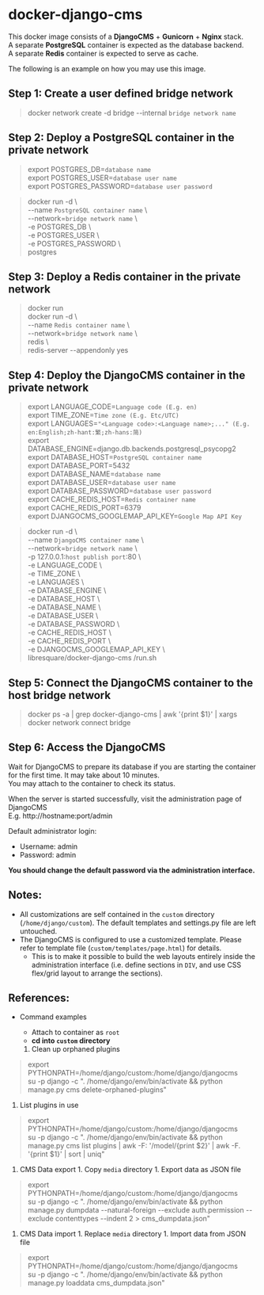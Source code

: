 # docker-django-cms

This docker image consists of a **DjangoCMS** + **Gunicorn** + **Nginx** stack.  
A separate **PostgreSQL** container is expected as the database backend.  
A separate **Redis** container is expected to serve as cache.  
  
The following is an example on how you may use this image.  
  

## Step 1: Create a user defined bridge network
> docker network create -d bridge --internal `bridge network name`
  

## Step 2: Deploy a PostgreSQL container in the private network
> export POSTGRES_DB=`database name`  
> export POSTGRES_USER=`database user name`  
> export POSTGRES_PASSWORD=`database user password`  

> docker run -d \  
>   --name `PostgreSQL container name` \  
>   --network=`bridge network name` \  
>   -e POSTGRES_DB \  
>   -e POSTGRES_USER \  
>   -e POSTGRES_PASSWORD \  
>   postgres  
  

## Step 3: Deploy a Redis container in the private network
> docker run  
> docker run -d \  
>   --name `Redis container name` \  
>   --network=`bridge network name` \  
>   redis \  
>   redis-server --appendonly yes  
  

## Step 4: Deploy the DjangoCMS container in the private network
> export LANGUAGE_CODE=`Language code (E.g. en)`  
> export TIME_ZONE=`Time zone (E.g. Etc/UTC)`  
> export LANGUAGES=`"<Language code>:<Language name>;..." (E.g. en:English;zh-hant:繁;zh-hans:简)`  
> export DATABASE_ENGINE=django.db.backends.postgresql_psycopg2  
> export DATABASE_HOST=`PostgreSQL container name`  
> export DATABASE_PORT=5432  
> export DATABASE_NAME=`database name`  
> export DATABASE_USER=`database user name`  
> export DATABASE_PASSWORD=`database user password`  
> export CACHE_REDIS_HOST=`Redis container name`  
> export CACHE_REDIS_PORT=6379  
> export DJANGOCMS_GOOGLEMAP_API_KEY=`Google Map API Key`  

> docker run -d \  
>   --name `DjangoCMS container name` \  
>   --network=`bridge network name` \  
>   -p 127.0.0.1:`host publish port`:80 \  
>   -e LANGUAGE_CODE \  
>   -e TIME_ZONE \  
>   -e LANGUAGES \  
>   -e DATABASE_ENGINE \  
>   -e DATABASE_HOST \  
>   -e DATABASE_NAME \  
>   -e DATABASE_USER \  
>   -e DATABASE_PASSWORD \  
>   -e CACHE_REDIS_HOST \  
>   -e CACHE_REDIS_PORT \  
>   -e DJANGOCMS_GOOGLEMAP_API_KEY \  
>   libresquare/docker-django-cms /run.sh  
  

## Step 5: Connect the DjangoCMS container to the host bridge network
> docker ps -a | grep docker-django-cms | awk '{print $1}' | xargs docker network connect bridge  
  

## Step 6: Access the DjangoCMS
Wait for DjangoCMS to prepare its database if you are starting the container for the first time. It may take about 10 minutes.  
You may attach to the container to check its status.  
  
When the server is started successfully, visit the administration page of DjangoCMS  
E.g. http://hostname:port/admin  
  
Default administrator login:  
* Username: admin  
* Password: admin  
  
**You should change the default password via the administration interface.**  
  
## Notes:
* All customizations are self contained in the `custom` directory (`/home/django/custom`). The default templates and settings.py file are left untouched.
* The DjangoCMS is configured to use a customized template. Please refer to template file (`custom/templates/page.html`) for details.
  * This is to make it possible to build the web layouts entirely inside the administration interface (i.e. define sections in `DIV`, and use CSS flex/grid layout to arrange the sections).
  

## References:
* Command examples
  * Attach to container as `root`
  * **cd into `custom` directory**

  1. Clean up orphaned plugins
> export PYTHONPATH=/home/django/custom:/home/django/djangocms  
> su -p django -c ". /home/django/env/bin/activate && python manage.py cms delete-orphaned-plugins"  

  1. List plugins in use
> export PYTHONPATH=/home/django/custom:/home/django/djangocms  
> su -p django -c ". /home/django/env/bin/activate && python manage.py cms list plugins | awk -F: '/model/{print \$2}' | awk -F. '{print \$1}' | sort | uniq"  

  1. CMS Data export
    1. Copy `media` directory
    1. Export data as JSON file
> export PYTHONPATH=/home/django/custom:/home/django/djangocms  
> su -p django -c ". /home/django/env/bin/activate && python manage.py dumpdata --natural-foreign --exclude auth.permission --exclude contenttypes --indent 2 > cms_dumpdata.json"  

  1. CMS Data import
    1. Replace `media` directory
    1. Import data from JSON file
> export PYTHONPATH=/home/django/custom:/home/django/djangocms  
> su -p django -c ". /home/django/env/bin/activate && python manage.py loaddata cms_dumpdata.json"  

